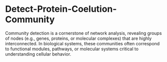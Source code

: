# Detect-Protein-Coelution-Community
Community detection is a cornerstone of network analysis, revealing groups of nodes (e.g., genes, proteins, or molecular complexes) that are highly interconnected. In biological systems, these communities often correspond to functional modules, pathways, or molecular systems critical to understanding cellular behavior. 
